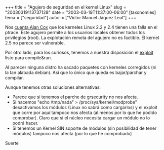 +++
title = "Agujero de seguridad en el kernel Linux"
slug = "20030319113737128"
date = "2003-03-19T11:37:00-06:00"
[taxonomies]
tema = ["seguridad"]
autor = ["Víctor Manuel Jáquez Leal"]
+++

Nos [cuenta Alan
Cox](http://www.spinics.net/lists/kernel/msg162986.html) que los
kerneles Linux 2.2 y 2.4 tienen una falla en el ptrace. Este agujero
permite a los usuarios locales obtener todos los privilegios (root). La
explotación remota del agujero no es factible. El kernel 2.5 no parece
ser vulnerable.

<!-- more -->
Por otro lado, para los curiosos, tenemos a nuestra disposición el
[exploit](http://isec.pl/cliph/isec-ptrace-kmod-exploit.c) listo para
compile&run.

Al parecer ninguna distro ha sacado paquetes con kerneles corregidos (ni
la tan alabada debian). Así que lo único que queda es bajar/parchar y
compilar.

Aunque tenemos otras soluciones alternativas:

-   Parece que si tenemos el parche de grsecurity no nos afecta.
-   Si hacemos "echo /tmp/nada" \> /proc/sys/kernel/modprobe"
    desactivamos los módulos (Linux no sabrá como cargarlos) y el
    exploit que corre por aquí tampoco nos afecta (al menos por lo que
    he podido comprobar). Claro que si el núcleo necesita cargar un
    módulo no lo podrá hacer.
-   Si tenemos un Kernel SIN soporte de módulos (sin posibilidad de
    tener módulos) tampoco nos afecta (por lo que he comprobado)

Suerte

